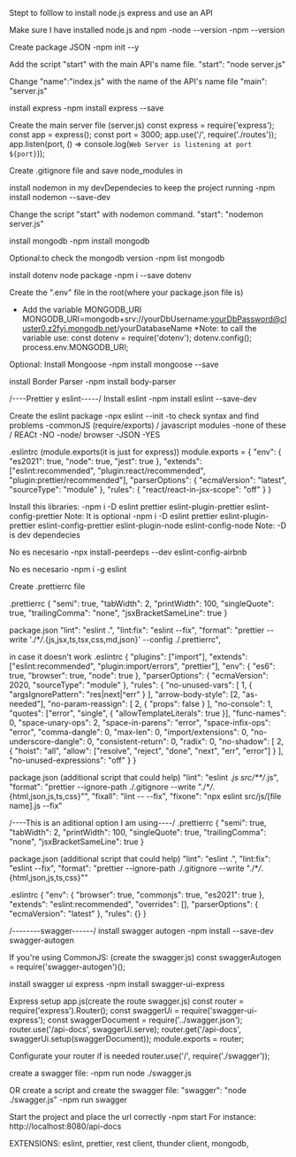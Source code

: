 Stept to folllow to install node.js express and use an API

Make sure I have installed node.js and npm
-node --version
-npm --version

Create package JSON
-npm init --y

Add the script "start" with the main API's name file.
"start": "node server.js"

Change "name":"index.js" with the name of the API's name file
"main": "server.js"

install express
-npm install express --save

Create the main server file (server.js)
const express = require('express');
const app = express();
const port = 3000;
app.use('/', require('./routes'));
app.listen(port, () => console.log(`Web Server is listening at port ${port}`));

Create .gitignore file and save node_modules in

install nodemon in my devDependecies to keep the project running
-npm install nodemon --save-dev

Change the script "start" with nodemon command.
"start": "nodemon server.js"

install mongodb
-npm install mongodb

Optional:to check the mongodb version
-npm list mongodb

install dotenv node package
-npm i --save dotenv

Create the ".env" file in the root(where your package.json file is)

- Add the variable MONGODB_URI
  MONGODB_URI=mongodb+srv://yourDbUsername:yourDbPassword@cluster0.z2fyj.mongodb.net/yourDatabaseName
  \*Note: to call the variable use:
  const dotenv = require('dotenv');
  dotenv.config();
  process.env.MONGODB_URI;

Optional: Install Mongoose
-npm install mongoose --save

install Border Parser
-npm install body-parser

/----Prettier y eslint-----/
Install eslint
-npm install eslint --save-dev

Create the eslint package
-npx eslint --init
-to check syntax and find problems
-commonJS (require/exports) / javascript modules
-none of these / REACt
-NO
-node/ browser
-JSON
-YES

.eslintrc (module.exports(it is just for express))
module.exports = {
"env": {
"es2021": true,
"node": true,
"jest": true
},
"extends": ["eslint:recommended", "plugin:react/recommended", "plugin:prettier/recommended"],
"parserOptions": {
"ecmaVersion": "latest",
"sourceType": "module"
},
"rules": {
"react/react-in-jsx-scope": "off"
}
}

Install this libraries:
-npm i -D eslint prettier eslint-plugin-prettier eslint-config-prettier
Note: It is optional
-npm i -D eslint prettier eslint-plugin-prettier eslint-config-prettier eslint-plugin-node eslint-config-node
Note: -D is dev dependecies

No es necesario
-npx install-peerdeps --dev eslint-config-airbnb

No es necesario
-npm i -g eslint

Create .prettierrc file

.prettierrc
{
"semi": true,
"tabWidth": 2,
"printWidth": 100,
"singleQuote": true,
"trailingComma": "none",
"jsxBracketSameLine": true
}

package.json
"lint": "eslint .",
"lint:fix": "eslint --fix",
"format": "prettier --write './\*_/_.{js,jsx,ts,tsx,css,md,json}' --config ./.prettierrc",

in case it doesn't work
.eslintrc
{
"plugins": ["import"],
"extends": ["eslint:recommended", "plugin:import/errors", "prettier"],
"env": {
"es6": true,
"browser": true,
"node": true
},
"parserOptions": {
"ecmaVersion": 2020,
"sourceType": "module"
},
"rules": {
"no-unused-vars": [
1,
{
"argsIgnorePattern": "res|next|^err"
}
],
"arrow-body-style": [2, "as-needed"],
"no-param-reassign": [
2,
{
"props": false
}
],
"no-console": 1,
"quotes": ["error", "single", { "allowTemplateLiterals": true }],
"func-names": 0,
"space-unary-ops": 2,
"space-in-parens": "error",
"space-infix-ops": "error",
"comma-dangle": 0,
"max-len": 0,
"import/extensions": 0,
"no-underscore-dangle": 0,
"consistent-return": 0,
"radix": 0,
"no-shadow": [
2,
{
"hoist": "all",
"allow": ["resolve", "reject", "done", "next", "err", "error"]
}
],
"no-unused-expressions": "off"
}
}

package.json (additional script that could help)
"lint": "eslint _.js src/\*\*/_.js",
"format": "prettier --ignore-path ./.gitignore --write \"./\*_/_.{html,json,js,ts,css}\"",
"fixall": "lint -- --fix",
"fixone": "npx eslint src/js/[file name].js --fix"

/----This is an aditional option I am using----/
.prettierrc
{
"semi": true,
"tabWidth": 2,
"printWidth": 100,
"singleQuote": true,
"trailingComma": "none",
"jsxBracketSameLine": true
}

package.json (additional script that could help)
"lint": "eslint .",
"lint:fix": "eslint --fix",
"format": "prettier --ignore-path ./.gitignore --write \"./\*_/_.{html,json,js,ts,css}\""

.eslintrc
{
"env": {
"browser": true,
"commonjs": true,
"es2021": true
},
"extends": "eslint:recommended",
"overrides": [],
"parserOptions": {
"ecmaVersion": "latest"
},
"rules": {}
}

/--------swagger------/
install swagger autogen
-npm install --save-dev swagger-autogen

If you're using CommonJS: (create the swagger.js)
const swaggerAutogen = require('swagger-autogen')();

install swagger ui express
-npm install swagger-ui-express

Express setup app.js(create the route swagger.js)
const router = require('express').Router();
const swaggerUi = require('swagger-ui-express');
const swaggerDocument = require('../swagger.json');
router.use('/api-docs', swaggerUi.serve);
router.get('/api-docs', swaggerUi.setup(swaggerDocument));
module.exports = router;

Configurate your router if is needed
router.use('/', require('./swagger'));

create a swagger file:
-npm run node ./swagger.js

OR create a script and create the swagger file:
"swagger": "node ./swagger.js"
-npm run swagger

Start the project and place the url correctly
-npm start
For instance: http://localhost:8080/api-docs

EXTENSIONS: eslint, prettier, rest client, thunder client,
mongodb,
